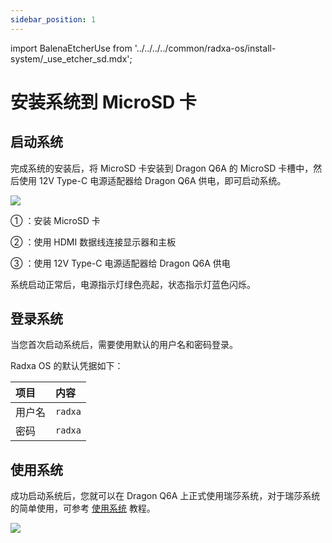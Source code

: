 ```yaml
---
sidebar_position: 1
---
```


import BalenaEtcherUse from '../../../../common/radxa-os/install-system/\_use_etcher_sd.mdx';

# 安装系统到 MicroSD 卡

<BalenaEtcherUse />

## 启动系统

完成系统的安装后，将 MicroSD 卡安装到 Dragon Q6A 的 MicroSD 卡槽中，然后使用 12V Type-C 电源适配器给 Dragon Q6A 供电，即可启动系统。

<div style={{textAlign: 'center'}}>
   <img src="/img/dragon/q6a/dragon-q6a-boot-system.webp" style={{width: '100%', maxWidth: '1200px'}} />
</div>

① ：安装 MicroSD 卡

② ：使用 HDMI 数据线连接显示器和主板

③ ：使用 12V Type-C 电源适配器给 Dragon Q6A 供电

系统启动正常后，电源指示灯绿色亮起，状态指示灯蓝色闪烁。

## 登录系统

当您首次启动系统后，需要使用默认的用户名和密码登录。

Radxa OS 的默认凭据如下：

| 项目   | 内容    |
| :----- | :------ |
| 用户名 | `radxa` |
| 密码   | `radxa` |

## 使用系统

成功启动系统后，您就可以在 Dragon Q6A 上正式使用瑞莎系统，对于瑞莎系统的简单使用，可参考 [使用系统](./use_system.md) 教程。

<div style={{textAlign: 'center'}}>
   <img src="/img/dragon/q6a/dragon-q6a-login.webp" style={{width: '100%', maxWidth: '1200px'}} />
</div>
